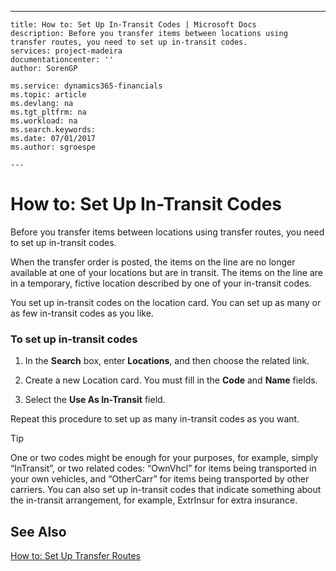 ---
    title: How to: Set Up In-Transit Codes | Microsoft Docs
    description: Before you transfer items between locations using transfer routes, you need to set up in-transit codes.
    services: project-madeira
    documentationcenter: ''
    author: SorenGP

    ms.service: dynamics365-financials
    ms.topic: article
    ms.devlang: na
    ms.tgt_pltfrm: na
    ms.workload: na
    ms.search.keywords:
    ms.date: 07/01/2017
    ms.author: sgroespe

    ---
# How to: Set Up In-Transit Codes
Before you transfer items between locations using transfer routes, you need to set up in-transit codes.  
  
 When the transfer order is posted, the items on the line are no longer available at one of your locations but are in transit. The items on the line are in a temporary, fictive location described by one of your in-transit codes.  
  
 You set up in-transit codes on the location card. You can set up as many or as few in-transit codes as you like.  
  
### To set up in-transit codes  
  
1.  In the **Search** box, enter **Locations**, and then choose the related link.  
  
2.  Create a new Location card. You must fill in the **Code** and **Name** fields.  
  
3.  Select the **Use As In-Transit** field.  
  
 Repeat this procedure to set up as many in-transit codes as you want.  
  
> [!TIP]  
>  One or two codes might be enough for your purposes, for example, simply “InTransit”, or two related codes: “OwnVhcl” for items being transported in your own vehicles, and “OtherCarr” for items being transported by other carriers. You can also set up in-transit codes that indicate something about the in-transit arrangement, for example, ExtrInsur for extra insurance.  
  
## See Also  
 [How to: Set Up Transfer Routes](../how-to-set-up-transfer-routes.md)
